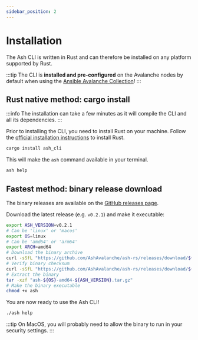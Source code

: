 ```yaml
---
sidebar_position: 2
---
```


# Installation

The Ash CLI is written in Rust and can therefore be installed on any platform supported by Rust.

:::tip
The CLI is **installed and pre-configured** on the Avalanche nodes by default when using the [Ansible Avalanche Collection](/docs/toolkit/ansible-avalanche-collection/introduction)!
:::

## Rust native method: cargo install

:::info
The installation can take a few minutes as it will compile the CLI and all its dependencies.
:::

Prior to installing the CLI, you need to install Rust on your machine. Follow the [official installation instructions](https://www.rust-lang.org/tools/install) to install Rust.

```bash
cargo install ash_cli
```

This will make the `ash` command available in your terminal.

```bash
ash help
```

## Fastest method: binary release download

The binary releases are available on the [GitHub releases page](https://github.com/AshAvalanche/ash-rs/releases).

Download the latest release (e.g. `v0.2.1`) and make it executable:

```bash
export ASH_VERSION=v0.2.1
# Can be 'linux' or 'macos'
export OS=linux
# Can be 'amd64' or 'arm64'
export ARCH=amd64
# Download the binary archive
curl -sSfL "https://github.com/AshAvalanche/ash-rs/releases/download/${ASH_VERSION}/ash-${OS}-${ARCH}-${ASH_VERSION}.tar.gz" -o "ash-${OS}-${ARCH}-${ASH_VERSION}.tar.gz"
# Verify binary checksum
curl -sSfL "https://github.com/AshAvalanche/ash-rs/releases/download/${ASH_VERSION}/ash-${OS}-${ARCH}-${ASH_VERSION}.tar.gz.sha512" | sha512sum -c
# Extract the binary
tar -xzf "ash-${OS}-amd64-${ASH_VERSION}.tar.gz"
# Make the binary executable
chmod +x ash
```

You are now ready to use the Ash CLI!

```bash
./ash help
```

:::tip
On MacOS, you will probably need to allow the binary to run in your security settings.
:::

